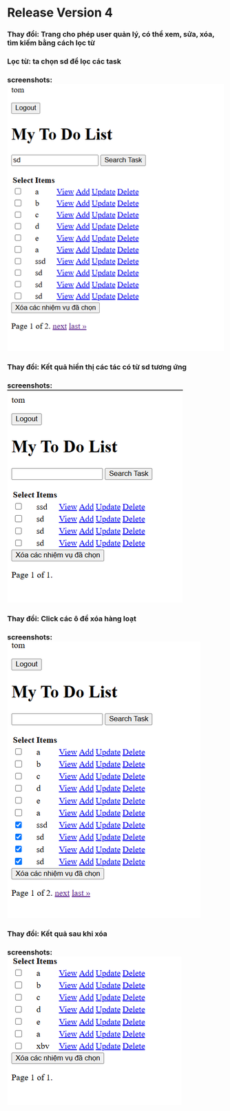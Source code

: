 # Release Version 4

### **Thay đổi**: Trang cho phép user quản lý, có thể xem, sửa, xóa, tìm kiếm bằng cách lọc từ
### **Lọc từ**: ta chọn sd để lọc các task
### **screenshots**: ![alt text](image8.png)

### **Thay đổi**: Kết quả hiển thị các tác có từ sd tương ứng
### **screenshots**: ![alt text](image9.png)

### **Thay đổi**: Click các ô để xóa hàng loạt
### **screenshots**: ![alt text](image10.png)

### **Thay đổi**: Kết quả sau khi xóa
### **screenshots**: ![alt text](image11.png)

